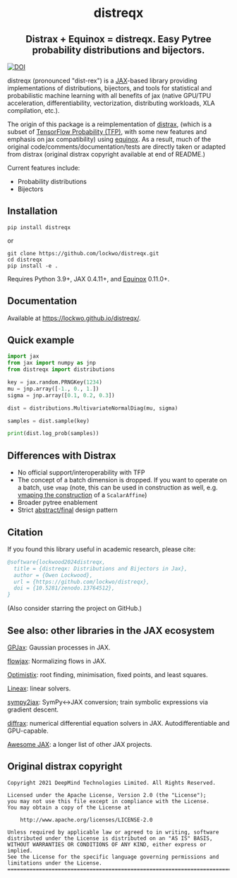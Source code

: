<h1 align='center'>distreqx</h1>
<h2 align='center'>Distrax + Equinox = distreqx. Easy Pytree probability distributions and bijectors.</h2>

[![DOI](https://zenodo.org/badge/789896382.svg)](https://zenodo.org/doi/10.5281/zenodo.13764511)

distreqx (pronounced "dist-rex") is a [JAX](https://github.com/google/jax)-based library providing implementations of distributions, bijectors, and tools for statistical and probabilistic machine learning with all benefits of jax (native GPU/TPU acceleration, differentiability, vectorization, distributing workloads, XLA compilation, etc.).

The origin of this package is a reimplementation of [distrax](https://github.com/google-deepmind/distrax), (which is a subset of [TensorFlow Probability (TFP)](https://github.com/tensorflow/probability), with some new features and emphasis on jax compatibility) using [equinox](https://github.com/patrick-kidger/equinox). As a result, much of the original code/comments/documentation/tests are directly taken or adapted from distrax (original distrax copyright available at end of README.)

Current features include:

- Probability distributions
- Bijectors


## Installation

```
pip install distreqx
```

or

```
git clone https://github.com/lockwo/distreqx.git
cd distreqx
pip install -e .
```

Requires Python 3.9+, JAX 0.4.11+, and [Equinox](https://github.com/patrick-kidger/equinox) 0.11.0+.

## Documentation

Available at https://lockwo.github.io/distreqx/.

## Quick example

```python
import jax
from jax import numpy as jnp
from distreqx import distributions

key = jax.random.PRNGKey(1234)
mu = jnp.array([-1., 0., 1.])
sigma = jnp.array([0.1, 0.2, 0.3])

dist = distributions.MultivariateNormalDiag(mu, sigma)

samples = dist.sample(key)

print(dist.log_prob(samples))
```

## Differences with Distrax

- No official support/interoperability with TFP
- The concept of a batch dimension is dropped. If you want to operate on a batch, use `vmap` (note, this can be used in construction as well, e.g. [vmaping the construction](https://docs.kidger.site/equinox/tricks/#ensembling) of a `ScalarAffine`)
- Broader pytree enablement 
- Strict [abstract/final](https://docs.kidger.site/equinox/pattern/) design pattern

## Citation

If you found this library useful in academic research, please cite: 

```bibtex
@software{lockwood2024distreqx,
  title = {distreqx: Distributions and Bijectors in Jax},
  author = {Owen Lockwood},
  url = {https://github.com/lockwo/distreqx},
  doi = {10.5281/zenodo.13764512},
}
```

(Also consider starring the project on GitHub.)

## See also: other libraries in the JAX ecosystem

[GPJax](https://github.com/JaxGaussianProcesses/GPJax): Gaussian processes in JAX. 

[flowjax](https://github.com/danielward27/flowjax): Normalizing flows in JAX.

[Optimistix](https://github.com/patrick-kidger/optimistix): root finding, minimisation, fixed points, and least squares.  

[Lineax](https://github.com/patrick-kidger/lineax): linear solvers.  

[sympy2jax](https://github.com/patrick-kidger/sympy2jax): SymPy<->JAX conversion; train symbolic expressions via gradient descent.  

[diffrax](https://github.com/patrick-kidger/diffrax): numerical differential equation solvers in JAX. Autodifferentiable and GPU-capable.

[Awesome JAX](https://github.com/lockwo/awesome-jax): a longer list of other JAX projects.  

## Original distrax copyright

```
Copyright 2021 DeepMind Technologies Limited. All Rights Reserved.

Licensed under the Apache License, Version 2.0 (the "License");
you may not use this file except in compliance with the License.
You may obtain a copy of the License at

    http://www.apache.org/licenses/LICENSE-2.0

Unless required by applicable law or agreed to in writing, software
distributed under the License is distributed on an "AS IS" BASIS,
WITHOUT WARRANTIES OR CONDITIONS OF ANY KIND, either express or implied.
See the License for the specific language governing permissions and
limitations under the License.
==============================================================================
```

